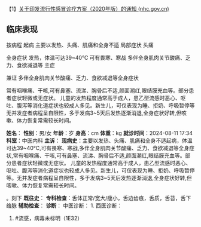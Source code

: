 【1】[关于印发流行性感冒诊疗方案（2020年版）的通知 (nhc.gov.cn)](http://www.nhc.gov.cn/yzygj/s7653p/202011/a943c67d55c74e589d23c81d65b5e221.shtml)

## 临床表现
按病程
	起病
		主要以发热、头痛、肌痛和全身不适
局部症状
	头痛

全身症状
	发热，体温可达39~40℃
	可有畏寒、寒战
	多伴全身肌肉关节酸痛、乏力、食欲减退等
主症

兼证
	多伴全身肌肉关节酸痛、乏力、食欲减退等全身症状
	
常有咽喉痛、干咳,可有鼻塞、流涕、胸骨后不适,颜面潮红,眼结膜充血等。部分患者症状轻微或无症状。
儿童的发热程度通常高于成人，患乙型流感时恶心、呕吐、腹泻等消化道症状也较成人多见。新生儿，可仅表现为睡、拒奶、呼吸暂停等
无并发症者病程呈自限性，多于发病3~5天后发热逐渐消退,全身症状好转,但咳嗽、体力恢复常需较长时间。


**姓名**：
**性别**：男/女
**年龄**：岁
**身高**：cm
**体重**：kg
**就诊时间**：2024-08-11 17:34
**科室**：中医内科
**主诉**：
**现病史**：主要以发热、头痛、肌痛和全身不适起病，体温可达39~40℃,可有畏寒、寒战,多伴全身肌肉关节酸痛、乏力、食欲减退等全身症状,常有咽喉痛、干咳,可有鼻塞、流涕、胸骨后不适,颜面潮红,眼结膜充血等。部分患者症状轻微或无症状。
儿童的发热程度通常高于成人，患乙型流感时恶心、呕吐、腹泻等消化道症状也较成人多见。新生儿，可仅表现为睡、拒奶、呼吸暂停等。无并发症者病程呈自限性，多于发病3~5天后发热逐渐消退,全身症状好转,但咳嗽、体力恢复常需较长时间。

。刻下
**既往史**：
**专科检查**：舌体正常/宽大/瘦小，舌边齿痕，舌质，舌苔，舌下络脉
**辅助检查**：
**诊断**：
中医诊断：
1. 
西医诊断：
1. #流感，病毒未标明（1E32） 
